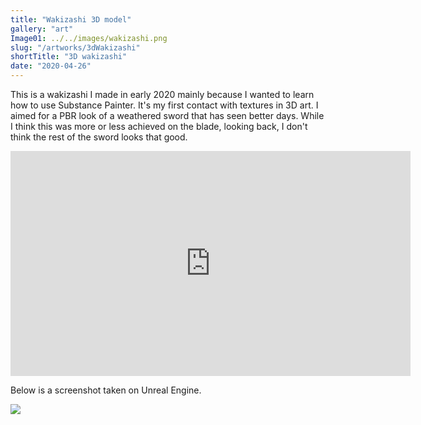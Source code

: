 ```yaml
---
title: "Wakizashi 3D model"
gallery: "art"
Image01: ../../images/wakizashi.png
slug: "/artworks/3dWakizashi"
shortTitle: "3D wakizashi"
date: "2020-04-26"
---
```


This is a wakizashi I made in early 2020 mainly because I wanted to learn how to use Substance Painter. It's my first contact with textures in 3D art. I aimed for a PBR look of a weathered sword that has seen better days. While I think this was more or less achieved on the blade, looking back, I don't think the rest of the sword looks that good.

<div class="sketchfab-embed-wrapper"> <iframe title="Wakizashi" width="640" height ="360" frameborder="0" allowfullscreen mozallowfullscreen="true" webkitallowfullscreen="true" allow="autoplay; fullscreen; xr-spatial-tracking" xr-spatial-tracking execution-while-out-of-viewport execution-while-not-rendered web-share src="https://sketchfab.com/models/b1b9269e7ec94606a6c8ad59a762f34e/embed"> </iframe></div>

Below is a screenshot taken on Unreal Engine.

<img src="https://i.imgur.com/fWJNoa3.png" />